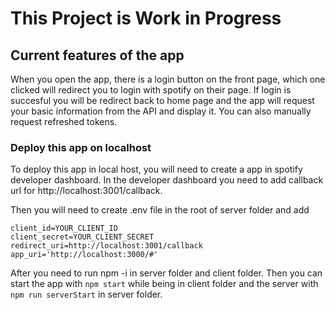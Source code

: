 # This Project is Work in Progress

## Current features of the app

When you open the app, there is a login button on the front page, which one clicked will redirect you to login with spotify on their page. If login is succesful you will be redirect back to home page and the app will request your basic information from the API and display it. You can also manually request refreshed tokens.

### Deploy this app on localhost

To deploy this app in local host, you will need to create a app in spotify developer dashboard. In the developer dashboard you need to add callback url for http://localhost:3001/callback. 

Then you will need to create .env file in the root of server folder and add
```
client_id=YOUR_CLIENT_ID
client_secret=YOUR_CLIENT_SECRET
redirect_uri=http://localhost:3001/callback
app_uri='http://localhost:3000/#'
```

After you need to run npm -i in server folder and client folder. Then you can start the app with ``` npm start ``` while being in client folder and the server with ``` npm run serverStart ``` in server folder.
